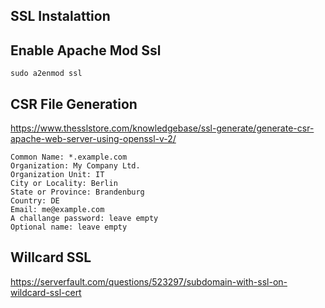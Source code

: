 
## SSL Instalattion

## Enable Apache Mod Ssl

```
sudo a2enmod ssl
```

## CSR File Generation

https://www.thesslstore.com/knowledgebase/ssl-generate/generate-csr-apache-web-server-using-openssl-v-2/

```
Common Name: *.example.com
Organization: My Company Ltd.
Organization Unit: IT
City or Locality: Berlin
State or Province: Brandenburg
Country: DE
Email: me@example.com
A challange password: leave empty
Optional name: leave empty
```

## Willcard SSL

https://serverfault.com/questions/523297/subdomain-with-ssl-on-wildcard-ssl-cert